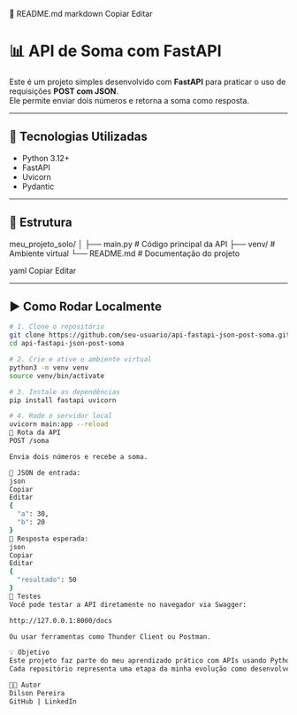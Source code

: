 📄 README.md
markdown
Copiar
Editar
# 📊 API de Soma com FastAPI

Este é um projeto simples desenvolvido com **FastAPI** para praticar o uso de requisições **POST com JSON**.  
Ele permite enviar dois números e retorna a soma como resposta.

---

## 🚀 Tecnologias Utilizadas

- Python 3.12+
- FastAPI
- Uvicorn
- Pydantic

---

## 📁 Estrutura

meu_projeto_solo/
│
├── main.py # Código principal da API
├── venv/ # Ambiente virtual
└── README.md # Documentação do projeto

yaml
Copiar
Editar

---

## ▶️ Como Rodar Localmente

```bash
# 1. Clone o repositório
git clone https://github.com/seu-usuario/api-fastapi-json-post-soma.git
cd api-fastapi-json-post-soma

# 2. Crie e ative o ambiente virtual
python3 -m venv venv
source venv/bin/activate

# 3. Instale as dependências
pip install fastapi uvicorn

# 4. Rode o servidor local
uvicorn main:app --reload
🔄 Rota da API
POST /soma

Envia dois números e recebe a soma.

🔸 JSON de entrada:
json
Copiar
Editar
{
  "a": 30,
  "b": 20
}
🔸 Resposta esperada:
json
Copiar
Editar
{
  "resultado": 50
}
🧪 Testes
Você pode testar a API diretamente no navegador via Swagger:

http://127.0.0.1:8000/docs

Ou usar ferramentas como Thunder Client ou Postman.

💡 Objetivo
Este projeto faz parte do meu aprendizado prático com APIs usando Python e FastAPI.
Cada repositório representa uma etapa da minha evolução como desenvolvedor.

👨‍💻 Autor
Dilson Pereira
GitHub | LinkedIn

